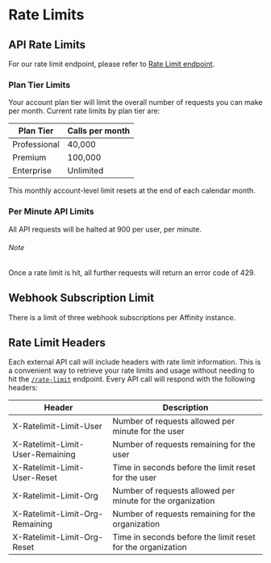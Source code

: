 # Rate Limits

## API Rate Limits

For our rate limit endpoint, please refer to <a href="#rate-limit">Rate Limit endpoint</a>.

### Plan Tier Limits

Your account plan tier will limit the overall number of requests you can make per month.
Current rate limits by plan tier are:

| Plan Tier    | Calls per month |
| ------------ | --------------- |
| Professional | 40,000          |
| Premium      | 100,000         |
| Enterprise   | Unlimited       |

This monthly account-level limit resets at the end of each calendar month.

### Per Minute API Limits

All API requests will be halted at 900 per user, per minute.

<aside class="notice">
  <h6>Note</h6>
  <p>Once a rate limit is hit, all further requests will return an error code of 429.</p>
</aside>

## Webhook Subscription Limit

There is a limit of three webhook subscriptions per Affinity instance.

## Rate Limit Headers

Each external API call will include headers with rate limit information. This is a convenient way to retrieve your rate limits and usage without needing to hit the [`/rate-limit`](#rate-limit) endpoint. Every API call will respond with the following headers:

| Header                           | Description                                                 |
| -------------------------------- | ----------------------------------------------------------- |
| X-Ratelimit-Limit-User           | Number of requests allowed per minute for the user          |
| X-Ratelimit-Limit-User-Remaining | Number of requests remaining for the user                   |
| X-Ratelimit-Limit-User-Reset     | Time in seconds before the limit reset for the user         |
| X-Ratelimit-Limit-Org            | Number of requests allowed per minute for the organization  |
| X-Ratelimit-Limit-Org-Remaining  | Number of requests remaining for the organization           |
| X-Ratelimit-Limit-Org-Reset      | Time in seconds before the limit reset for the organization |
